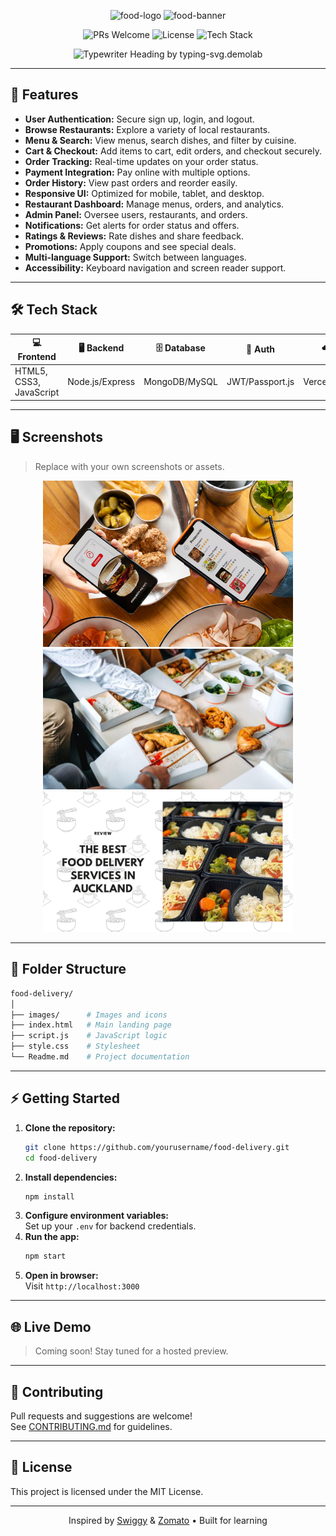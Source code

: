 <p align="center">
  <img width="50" height="50" alt="food-logo" src=![logo](https://github.com/user-attachments/assets/50183200-54e0-497b-9ec7-52cd3dd800fe)
>
  <img width="100" height="100" alt="food-banner" src="https://github.com/user-attachments/assets/37529373-9013-485f-a9ea-c2f914d32029" />
</p>

<p align="center">
  <img src="https://img.shields.io/badge/PRs-welcome-brightgreen.svg" alt="PRs Welcome"/>
  <img src="https://img.shields.io/github/license/yourusername/food-delivery" alt="License"/>
  <img src="https://img.shields.io/badge/Made%20with-%F0%9F%8D%94%20HTML%20%7C%20CSS%20%7C%20JS-blue" alt="Tech Stack"/>
</p>

<p align="center">
  <img src="https://readme-typing-svg.demolab.com?font=Fira+Code&size=32&pause=1000&color=E1306C&center=true&vCenter=true&width=900&lines=Order+your+favorite+meals.;Fast+delivery+to+your+door.;Discover+new+restaurants.;Experience+Food+Delivery,+reimagined." alt="Typewriter Heading by typing-svg.demolab" />
  <br/>
</p>

---

## 🚀 Features

- **User Authentication:** Secure sign up, login, and logout.
- **Browse Restaurants:** Explore a variety of local restaurants.
- **Menu & Search:** View menus, search dishes, and filter by cuisine.
- **Cart & Checkout:** Add items to cart, edit orders, and checkout securely.
- **Order Tracking:** Real-time updates on your order status.
- **Payment Integration:** Pay online with multiple options.
- **Order History:** View past orders and reorder easily.
- **Responsive UI:** Optimized for mobile, tablet, and desktop.
- **Restaurant Dashboard:** Manage menus, orders, and analytics.
- **Admin Panel:** Oversee users, restaurants, and orders.
- **Notifications:** Get alerts for order status and offers.
- **Ratings & Reviews:** Rate dishes and share feedback.
- **Promotions:** Apply coupons and see special deals.
- **Multi-language Support:** Switch between languages.
- **Accessibility:** Keyboard navigation and screen reader support.

---

## 🛠️ Tech Stack

| 💻 Frontend              | 🖥️ Backend         | 🗄️ Database         | 🔑 Auth                | ☁️ Hosting                |
|-------------------------|--------------------|---------------------|------------------------|---------------------------|
| HTML5, CSS3, JavaScript | Node.js/Express    | MongoDB/MySQL       | JWT/Passport.js        | Vercel/Heroku/AWS         |

---

## 🖥️ Screenshots

> Replace with your own screenshots or assets.

<p align="center">
  <img src="images/1.png" alt="Homepage" width="400"/>
  <img src="images/2.png" alt="Menu Page" width="400"/>
  <img src="images/3.png" alt="Order Tracking" width="400"/>
</p>

---

## 📂 Folder Structure

```bash
food-delivery/
│
├── images/      # Images and icons
├── index.html   # Main landing page
├── script.js    # JavaScript logic
├── style.css    # Stylesheet
└── Readme.md    # Project documentation
```

---

## ⚡ Getting Started

1. **Clone the repository:**
   ```sh
   git clone https://github.com/yourusername/food-delivery.git
   cd food-delivery
   ```
2. **Install dependencies:**
   ```sh
   npm install
   ```
3. **Configure environment variables:**  
   Set up your `.env` for backend credentials.
4. **Run the app:**
   ```sh
   npm start
   ```
5. **Open in browser:**  
   Visit `http://localhost:3000`

---

## 🌐 Live Demo

> Coming soon! Stay tuned for a hosted preview.

---

## 🤝 Contributing

Pull requests and suggestions are welcome!  
See [CONTRIBUTING.md](CONTRIBUTING.md) for guidelines.

---

## 📄 License

This project is licensed under the MIT License.

---

<p align="center">
  Inspired by <a href="https://www.swiggy.com/" target="_blank">Swiggy</a> & <a href="https://www.zomato.com/" target="_blank">Zomato</a> • Built for learning
